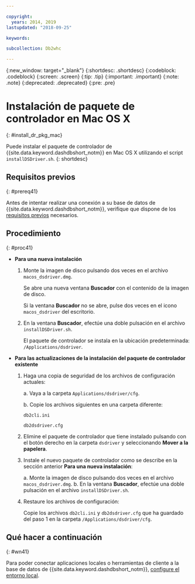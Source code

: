 ```yaml
---

copyright:
  years: 2014, 2019
lastupdated: "2018-09-25"

keywords:

subcollection: Db2whc

---
```


<!-- Attribute definitions --> 
{:new_window: target="_blank"}
{:shortdesc: .shortdesc}
{:codeblock: .codeblock}
{:screen: .screen}
{:tip: .tip}
{:important: .important}
{:note: .note}
{:deprecated: .deprecated}
{:pre: .pre}

# Instalación de paquete de controlador en Mac OS X
{: #install_dr_pkg_mac}

Puede instalar el paquete de controlador de {{site.data.keyword.dashdbshort_notm}} en Mac OS X utilizando el script `installDSDriver.sh`. 
{: shortdesc}

## Requisitos previos
{: #prereq41}

Antes de intentar realizar una conexión a su base de datos de {{site.data.keyword.dashdbshort_notm}}, verifique que dispone de los [requisitos previos](/docs/services/Db2whc/connecting?topic=Db2whc-connect_ov#prereqs) necesarios.

<!-- Download the Db2 driver package for your operating system from the web console and install it. -->

## Procedimiento
{: #proc41}

- **Para una nueva instalación**

  1. Monte la imagen de disco pulsando dos veces en el archivo `macos_dsdriver.dmg`.
   
     Se abre una nueva ventana **Buscador** con el contenido de la imagen de disco.

     Si la ventana **Buscador** no se abre, pulse dos veces en el icono `macos_dsdriver` del escritorio.
  2. En la ventana **Buscador**, efectúe una doble pulsación en el archivo `installDSDriver.sh`.

     El paquete de controlador se instala en la ubicación predeterminada: `/Applications/dsdriver`.

- **Para las actualizaciones de la instalación del paquete de controlador existente**

  1. Haga una copia de seguridad de los archivos de configuración actuales:

     a. Vaya a la carpeta `Applications/dsdriver/cfg`.

     b. Copie los archivos siguientes en una carpeta diferente: 
    
        `db2cli.ini`

        `db2dsdriver.cfg`
  2. Elimine el paquete de controlador que tiene instalado pulsando con el botón derecho en la carpeta `dsdriver` y seleccionando **Mover a la papelera**.
  3. Instale el nuevo paquete de controlador como se describe en la sección anterior **Para una nueva instalación**:
     
     a. Monte la imagen de disco pulsando dos veces en el archivo `macos_dsdriver.dmg`.
     b. En la ventana **Buscador**, efectúe una doble pulsación en el archivo `installDSDriver.sh`.
  4. Restaure los archivos de configuración:

     Copie los archivos `db2cli.ini` y `db2dsdriver.cfg` que ha guardado del paso 1 en la carpeta `/Applications/dsdriver/cfg`.

## Qué hacer a continuación
{: #wn41}

Para poder conectar aplicaciones locales o herramientas de cliente a la base de datos de {{site.data.keyword.dashdbshort_notm}}, [configure el entorno local](/docs/services/Db2whc?topic=Db2whc-cfg_loc_env#cfg_loc_env).

